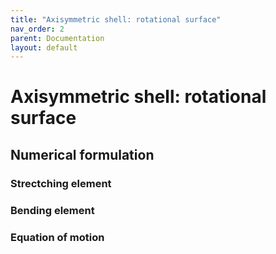```yaml
---
title: "Axisymmetric shell: rotational surface"
nav_order: 2
parent: Documentation
layout: default
---
```


# Axisymmetric shell: rotational surface

## Numerical formulation

### Strectching element

### Bending element

### Equation of motion
